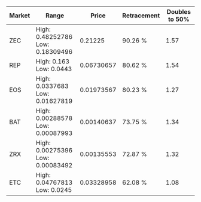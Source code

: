 | Market | Range | Price| Retracement | Doubles to 50% |
| --- | --- | --- | --- | --- |
| ZEC | High: 0.48252786<br />Low: 0.18309496 | 0.21225 | 90.26 % | 1.57 |
| REP | High: 0.163<br />Low: 0.0443 | 0.06730657 | 80.62 % | 1.54 |
| EOS | High: 0.0337683<br />Low: 0.01627819 | 0.01973567 | 80.23 % | 1.27 |
| BAT | High: 0.00288578<br />Low: 0.00087993 | 0.00140637 | 73.75 % | 1.34 |
| ZRX | High: 0.00275396<br />Low: 0.00083492 | 0.00135553 | 72.87 % | 1.32 |
| ETC | High: 0.04767813<br />Low: 0.0245 | 0.03328958 | 62.08 % | 1.08 |
